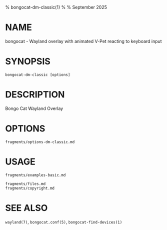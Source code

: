 % bongocat-dm-classic(1)
% 
% September 2025

# NAME
bongocat - Wayland overlay with animated V-Pet reacting to keyboard input

# SYNOPSIS
`bongocat-dm-classic [options]`

# DESCRIPTION
Bongo Cat Wayland Overlay

# OPTIONS
```{.include}
fragments/options-dm-classic.md
```

# USAGE
```{.include}
fragments/examples-basic.md
```

```{.include}
fragments/files.md
fragments/copyright.md
```

# SEE ALSO
`wayland(7)`, `bongocat.conf(5)`, `bongocat-find-devices(1)`